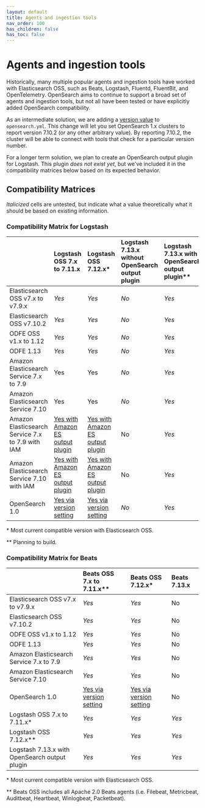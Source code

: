 ```yaml
---
layout: default
title: Agents and ingestion tools
nav_order: 100
has_children: false
has_toc: false
---
```


# Agents and ingestion tools

Historically, many multiple popular agents and ingestion tools have worked with Elasticsearch OSS, such as Beats, Logstash, Fluentd, FluentBit, and OpenTelemetry. OpenSearch aims to continue to support a broad set of agents and ingestion tools, but not all have been tested or have explicitly added OpenSearch compatibility.

As an intermediate solution, we are adding a [version value](https://github.com/opensearch-project/OpenSearch/issues/693) to `opensearch.yml`. This change will let you set OpenSearch 1.x clusters to report version 7.10.2 (or any other arbitrary value). By reporting 7.10.2, the cluster will be able to connect with tools that check for a particular version number.

For a longer term solution, we plan to create an OpenSearch output plugin for Logstash. This plugin *does not exist yet*, but we've included it in the compatibility matrices below based on its expected behavior.


## Compatibility Matrices

*Italicized* cells are untested, but indicate what a value theoretically what it should be based on existing information.


### Compatibility Matrix for Logstash

| | Logstash OSS 7.x to 7.11.x | Logstash OSS 7.12.x\* | Logstash 7.13.x without OpenSearch output plugin | Logstash 7.13.x with OpenSearch output plugin\*\* |
| :---| :--- | :--- | :--- | :--- |
| Elasticsearch OSS v7.x to v7.9.x | *Yes* | *Yes* | *No* | *Yes* |
| Elasticsearch OSS v7.10.2 | *Yes* | *Yes* | *No* | *Yes* |
| ODFE OSS v1.x to 1.12 | *Yes* | *Yes* | *No* | *Yes* |
| ODFE 1.13 | *Yes* | *Yes* | *No* | *Yes* |
| Amazon Elasticsearch Service 7.x to 7.9 | Yes | Yes | *No* | *Yes* |
| Amazon Elasticsearch Service 7.10 | Yes | Yes | *No* | *Yes* |
| Amazon Elasticsearch Service 7.x to 7.9 with IAM | [Yes with Amazon ES output plugin](https://docs.aws.amazon.com/elasticsearch-service/latest/developerguide/es-managedomains-logstash.html) | [Yes with Amazon ES output plugin](https://docs.aws.amazon.com/elasticsearch-service/latest/developerguide/es-managedomains-logstash.html) | No | *Yes* |
| Amazon Elasticsearch Service 7.10 with IAM | [Yes with Amazon ES output plugin](https://docs.aws.amazon.com/elasticsearch-service/latest/developerguide/es-managedomains-logstash.html) | [Yes with Amazon ES output plugin](https://docs.aws.amazon.com/elasticsearch-service/latest/developerguide/es-managedomains-logstash.html) | No | *Yes* |
| OpenSearch 1.0 | [Yes via version setting](https://github.com/opensearch-project/OpenSearch/issues/693) | [Yes via version setting](https://github.com/opensearch-project/OpenSearch/issues/693) | *No* | *Yes* |

\* Most current compatible version with Elasticsearch OSS.

\*\* Planning to build.


### Compatibility Matrix for Beats

| | Beats OSS 7.x to 7.11.x\*\* | Beats OSS 7.12.x\* | Beats 7.13.x |
| :--- | :--- | :--- | :--- |
| Elasticsearch OSS v7.x to v7.9.x | *Yes* | *Yes* | No |
| Elasticsearch OSS v7.10.2 | *Yes* | *Yes* | No |
| ODFE OSS v1.x to 1.12 | *Yes* | *Yes* | No |
| ODFE 1.13 | *Yes* | *Yes* | No |
| Amazon Elasticsearch Service 7.x to 7.9 | *Yes* | *Yes* | No |
| Amazon Elasticsearch Service 7.10 | *Yes* | *Yes* | No |
| OpenSearch 1.0 | [Yes via version setting](https://github.com/opensearch-project/OpenSearch/issues/693) | [Yes via version setting](https://github.com/opensearch-project/OpenSearch/issues/693) | No |
| Logstash OSS 7.x to 7.11.x* | *Yes* | *Yes* | *Yes* |
| Logstash OSS 7.12.x** | *Yes* | *Yes* | *Yes* |
| Logstash 7.13.x with OpenSearch output plugin | *Yes* | *Yes* | *Yes* |

\* Most current compatible version with Elasticsearch OSS.

\*\* Beats OSS includes all Apache 2.0 Beats agents (i.e. Filebeat, Metricbeat, Auditbeat, Heartbeat, Winlogbeat, Packetbeat).
